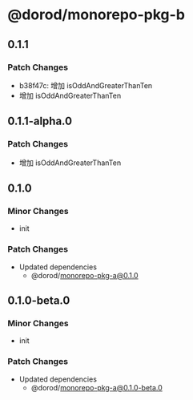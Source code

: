 # @dorod/monorepo-pkg-b

## 0.1.1

### Patch Changes

- b38f47c: 增加 isOddAndGreaterThanTen
- 增加 isOddAndGreaterThanTen

## 0.1.1-alpha.0

### Patch Changes

- 增加 isOddAndGreaterThanTen

## 0.1.0

### Minor Changes

- init

### Patch Changes

- Updated dependencies
  - @dorod/monorepo-pkg-a@0.1.0

## 0.1.0-beta.0

### Minor Changes

- init

### Patch Changes

- Updated dependencies
  - @dorod/monorepo-pkg-a@0.1.0-beta.0
